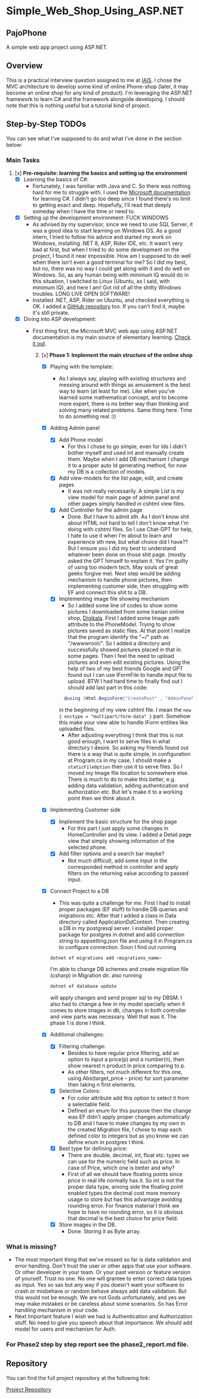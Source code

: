 # Simple_Web_Shop_Using_ASP.NET

## PajoPhone
A simple web app project using ASP.NET.

## Overview
This is a practical interview question assigned to me at [IAIS](https://iais.ir/). I chose the MVC architecture to develop some kind of online Phone-shop (later, it may become an online shop for any kind of product). I'm leveraging the ASP.NET framework to learn C# and the framework alongside developing. I should note that this is nothing useful but a tutorial kind of project.

## Step-by-Step TODOs
You can see what I've supposed to do and what I've done in the section below:

### Main Tasks

1. [x] **Pre-requisite: learning the basics and setting up the environment**
    - [x] Learning the basics of C#:
        - Fortunately, I was familiar with Java and C. So there was nothing hard for me to struggle with. I used the [Microsoft documentation](https://learn.microsoft.com/en-us/dotnet/csharp/tour-of-csharp/) for learning C#. I didn't go too deep since I found there's no limit to getting exact and deep. Hopefully, I'll read that deeply someday when I have the time or need to.
    - [x] Setting up the development environment: FUCK WINDOWS
        - As advised by my supervisor, since we need to use SQL Server, it was a good idea to start learning on Windows OS. As a good intern, I tried to follow his advice and started my work on Windows, installing .NET 8, ASP, Rider IDE, etc. It wasn't very bad at first, but when I tried to do some development on the project, I found it near impossible. How am I supposed to do well when there isn't even a good terminal for me? So I did my best, but no, there was no way I could get along with it and do well on Windows. So, as any human being with minimum IQ would do in this situation, I switched to Linux (Ubuntu, as I said, with minimum IQ), and here I am! Got rid of all the shitty Windows troubles. LONG LIVE OPEN SOFTWARE!
        - Installed .NET, ASP, Rider on Ubuntu, and checked everything is OK. I added a [GitHub repository](https://github.com/saamTheSoldier/Simple_Web_Shop_Using_ASP.NET) too. If you can't find it, maybe it's still private.
    - [x] Diving into ASP development:
        - First thing first, the Microsoft MVC web app using ASP.NET documentation is my main source of elementary learning. [Check it out](https://learn.microsoft.com/en-us/aspnet/core/tutorials/first-mvc-app/start-mvc?view=aspnetcore-8.0&tabs=visual-studio).

          2. [x] **Phase 1: Implement the main structure of the online shop**
              - [x] Playing with the template:
                  - As I always say, playing with existing structures and messing around with things as amusement is the best way to learn (at least for me). Like when you've learned some mathematical concept, and to become more expert, there is no better way than thinking and solving many related problems. Same thing here. Time to do something real :))
              - [x] Adding Admin panel
                  - [x] Add Phone model
                    - For this I chose to go simple, even for Ids I didn't bother myself and used 
                    int and manually create them. Maybe when I add DB mechanism I change it to a 
                    proper auto Id generating method, for now my DB is a collection of models.
                  - [x] Add view-models for the list page, edit, and create pages
                    - It was not really necessarily. A simple List is my view model for main page of
                    admin panel and other pages simply handled in cshtml view files.
                  - [x] Add Controller for the admin page
                    - Done. But I have to admit sth. As I don't know shit about HTML not hard to tell
                    I don't know what I'm doing with cshtml files. So I use Chat-GPT for help, I hate to
                    use it when I'm about to learn and experience sth new, but what choice did I have??
                    But I ensure you I did my best to understand whatever been done on those shit page.
                      (mostly asked the GPT himself to explain it. Yes I'm guilty of using too modern tech.
                    May souls of great geeks forgive me). Next step would be adding mechanism to handle phone 
                    pictures, then implementing customer side, then struggling with EF and connect this
                    shit to a DB.
                  - [x] Implementing image file showing mechanism
                    - So I added some line of codes to show some pictures I downloaded from some Iranian
                    online shop, [Digikala](https://www.digikala.com/). First I added some Image path attribute
                    to the PhoneModel. Trying to show pictures saved as static files. At that point I realize that
                    the program identify the "~/" path as "/wwwwroot/". So I added a directory and successfully showed
                    pictures placed in that in some pages. Then I feel the need to upload pictures and even edit existing
                    pictures. Using the help of two of my best friends Google and GPT found out I can use IFormFile to handle
                    input file to upload. BTW I had hard time to finally find out I should add last part in this code:
                    ```csharp
                      @using (Html.BeginForm("CreatePost" , "AdminPanel", FormMethod.Post, new { enctype = "multipart/form-data" }))
                    ```
                    in the beginning of my view cshtml file. I mean the ```new { enctype = "multipart/form-data" }``` part. Somehow this
                    make your view able to handle IForm entities like uploaded files.
                    - After adjusting everything I think that this is not good enough, I want to serve files in 
                    what directory I desire. So asking my friends found out there is a way that is quite simple,
                    in configuration at Program.cs in my case, I should make a `staticFileOption` then use it to serve
                    files. So I moved my Image file location to somewhere else. There is much to do to make this
                    better, e.g. adding data validation, adding authentication and authorization etc. But let's make
                    it to a working point then we think about it.
              - [x] Implementing Customer side
                  - [x] Implement the basic structure for the shop page
                    - For this part I just apply some changes in HomeController and
                    its view. I added  a Detail page view that simply showing information of the selected
                    phone.
                  - [x] Add filter options and a search bar maybe?
                    - Not much difficult, add some input in the corresponded method in controller and
                    apply filters on the returning value according to passed input.
              - [x] Connect Project to a DB
                - This was quite a challenge for me. First I had to install proper packages (EF stuff) to handle DB queries
                and migrations etc. After that I added a class in Data directory called ApplicationDdContext. Then creating
                a DB in my postgresql server. I installed proper package for postgres in dotnet and add connection string to
                appsetting.json file and using it in Program.cs to configure connection. Soon I find out running 
                ```bash
                dotnet ef migrations add <migrations_name>
                ```
                I'm able to change DB schemes and create migration file (csharp) in Migration dir.
                also running
                ```bash
                dotnet ef database update
                ```
                will apply changes and send proper sql to my DBSM. I also had to change a few in my model specially
                when it comes to store images in db, changes in both controller and view parts was necessary. Well that was
                it. The phase 1 is done I think.

              - [x] Additional challenges:
                - [x] Filtering challenge:
                  - Besides to have regular price filtering, add an option to input a price(p) and a number(n), then show
                  nearest n product in price comparing to p.
                  - As other filters, not much different for this one, using Abs(target_price - price) for sort parameter
                  then taking n first elements.
                - [x] Selective Colors:
                  - For color attribute add this option to select it from a selectable field.
                  - Defined an enum for this purpose then the change was EF didn't apply proper changes automatically
                  to DB and I have to make changes by my own in the created Migration file, I chose to map each defined
                  color to integers but as you know we can define enum in postgres I think.
                - [x] Best type for defining price:
                  - There are double, decimal, int, float etc. types we can use for the numeric field such as price.
                  In case of Price, which one is better and why?
                  - First of all we should have floating points since price in real life normally has it. So int is
                  not the proper data type, among side the floating point enabled types the decimal cost more memory usage to
                  store but has this advantage avoiding rounding error. For finance material I think we hope to have no rounding error,
                  so it is obvious that decimal is the best choice for price field.
                - [x] Store images in the DB.
                  - Done. Storing it as Byte array.

### What is missing?
 -  The most important thing that we've missed so far is data validation and error handling.
    Don't trust the user or other apps that use your software. Or other developer in your team.
    Or your past version or feature version of yourself. Trust no one. No one will grantee to
    enter correct data types as input. Yes so sas but any way if you doesn't want your software
    to crash or misbehave or random behave always add data validation. But this would not be
    enough. We are not Gods unfortunately, and yes we may make mistakes or be careless about
    some scenarios. So has Error handling mechanism in your code.
 - Next Important feature I wish we had is Authentication and Authorization stuff. No need to
    give you speech about that importance. We should add model for users and mechanism for Auth.

### For Phase2 step by step report see the phase2_report.md file.

## Repository
You can find the full project repository at the following link:

[Project Repository](https://github.com/saamTheSoldier/Simple_Web_Shop_Using_ASP.NET)
